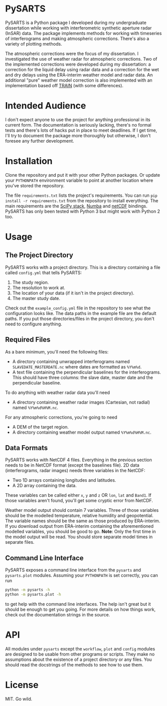 # PySARTS

PySARTS is a Python package I developed during my undergraduate dissertation
while working with interferometric synthetic aperture radar (InSAR) data. The
package implements methods for working with timeseries of interferograms and
making atmospheric corrections. There's also a variety of plotting methods.

The atmospheric corrections were the focus of my dissertation. I investigated
the use of weather radar for atmospheric corrections. Two of the implemented
corrections were developed during my dissertation: a correction for the liquid
delay using radar data and a correction for the wet and dry delays using the
ERA-interim weather model and radar data. An additional "pure" weather model
correction is also implemented with an implementation based off [TRAIN][train]
(with some differences).

[train]: http://www.davidbekaert.com/

# Intended Audience

I don't expect anyone to use the project for anything professional in its
current form. The documentation is seriously lacking, there's no formal tests
and there's lots of hacks put in place to meet deadlines. If I get time, I'll
try to document the package more thoroughly but otherwise, I don't foresee any
further development.

# Installation

Clone the repository and put it with your other Python packages. Or update your
`PYTHONPATH` environment variable to point at another location where you've
stored the repository.

The file `requirements.txt` lists the project's requirements. You can run `pip
install -r requirements.txt` from the repository to install everything. The main
requirements are the [SciPy stack][scipy], [Numba][numba] and [netCDF][netcdf]
bindings. PySARTS has only been tested with Python 3 but might work with Python
2 too.

[scipy]: https://www.scipy.org/
[numba]: http://numba.pydata.org/
[netcdf]: https://unidata.github.io/netcdf4-python/

# Usage

## The Project Directory

PySARTS works with a project directory. This is a directory containing a file
called `config.yml` that tells PySARTS:

1. The study region.
2. The resolution to work at.
3. The location of your data (if it isn't in the project directory).
4. The master study date.

Check out the `example_config.yml` file in the repository to see what the
configuration looks like. The data paths in the example file are the default
paths. If you put those directories/files in the project directory, you don't
need to configure anything.

## Required Files

As a bare minimum, you'll need the following files:

- A directory containing unwrapped interferograms named
  `SLAVEDATE_MASTERDATE.nc` where dates are formatted as `%Y%m%d`.
- A text file containing the perpendicular baselines for the
  interferograms. This should have three columns: the slave date, master date
  and the perpendicular baseline.

To do anything with weather radar data you'll need

- A directory containing weather radar images (Cartesian, not radial) named
  `%Y%m%d%H%M.nc`.

For any atmospheric corrections, you're going to need

- A DEM of the target region.
- A directory containing weather model output named `%Y%m%d%H%M.nc`.

## Data Formats

PySARTS works with NetCDF 4 files. Everything in the previous section needs to
be in NetCDF format (except the baselines file). 2D data (interferograms, radar
images) needs three variables in the NetCDF:

- Two 1D arrays containing longitudes and latitudes.
- A 2D array containing the data.

These variables can be called either `x`, `y` and `z` OR `lon`, `lat` and
`Band1`. If those variables aren't found, you'll get some cryptic error from
NetCDF.

Weather model output should contain 7 variables. Three of those variables should
be the modelled temperature, relative humidity and geopotential. The variable
names should be the same as those produced by ERA-interim. If you download
output from ERA-interim containing the aforementioned modelled variables, you
should be good to go. **Note**: Only the first time in the model output will be
read. You should store separate model times in separate files.

## Command Line Interface

PySARTS exposes a command line interface from the `pysarts` and `pysarts.plot`
modules. Assuming your `PYTHONPATH` is set correctly, you can run

``` sh
python -m pysarts -h
python -m pysarts.plot -h
```

to get help with the command line interfaces. The help isn't great but it should
be enough to get you going. For more details on how things work, check out the
documentation strings in the source.

# API

All modules under `pysarts` except the `workflow`, `plot` and `config` modules
are designed to be usable from other programs or scripts. They make no
assumptions about the existence of a project directory or any files. You should
read the docstrings of the methods to see how to use them.

# License

MIT. Go wild.
